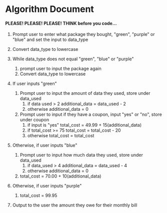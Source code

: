 # Algorithm Document
#### PLEASE! PLEASE! PLEASE! THINK before you code...


1. Prompt user to enter what package they bought, "green", "purple" or "blue" and set the input to data_type

2. Convert data_type to lowercase 
    
3. While data_type does not equal "green", "blue" or "purple"
   1. prompt user to input the package again
    2. Convert data_type to lowercase 
4. If user inputs "green"
    1. Prompt user to input the amount of data they used, store under data_used
       1. if data used > 2
           additional_data = data_used - 2
       2. otherwise 
          additional_data = 0
   2. Prompt user to input if they have a coupon, input "yes" or "no", store under coupon
       1. if input is "yes"
        total_cost = 49.99 + 15(additional_data)
        2. if total_cost >= 75
        total_cost = total_cost - 20
        3. otherwise
        total_cost = total_cost

5. Otherwise, if user inputs "blue"
    1. Prompt user to input how much data they used, store under data_used
        1. if data_used > 4
            additional_data = data_used - 4
        2. otherwise
            additional_data = 0
    2. total_cost = 70.00 + 10(additional_data)

6. Otherwise, if user inputs "purple"
    1. total_cost = 99.95

7. Output to the user the amount they owe for their monthly bill

    
    
